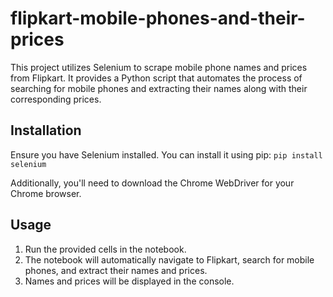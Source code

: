 # flipkart-mobile-phones-and-their-prices

This project utilizes Selenium to scrape mobile phone names and prices from Flipkart. It provides a Python script that automates the process of searching for mobile phones and extracting their names along with their corresponding prices.

## Installation

Ensure you have Selenium installed. You can install it using pip:
`pip install selenium`

Additionally, you'll need to download the Chrome WebDriver for your Chrome browser.

## Usage
1. Run the provided cells in the notebook.
2. The notebook will automatically navigate to Flipkart, search for mobile phones, and extract their names and prices.
3. Names and prices will be displayed in the console.
